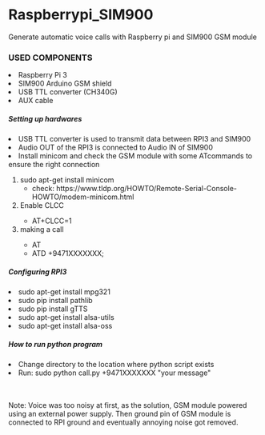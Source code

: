 # Raspberrypi_SIM900
Generate automatic voice calls with Raspberry pi and SIM900 GSM module

<h3>USED COMPONENTS</h3>

</ul>
  <li>Raspberry Pi 3 </li>
  <li>SIM900 Arduino GSM shield</li>
  <li>USB TTL converter (CH340G)</li>
  <li>AUX cable</li>
</ul>
<h5>Setting up hardwares</h5>
</ul>
  <li>USB TTL converter is used to transmit data between RPI3 and SIM900</li>
  <li>Audio OUT of the RPI3 is connected to Audio IN of SIM900</li>
  <li>Install minicom and check the GSM module with some ATcommands to ensure the right connection</li>
   <ol>
     <li>sudo apt-get install minicom  
           <ul>
             <li>check: https://www.tldp.org/HOWTO/Remote-Serial-Console-HOWTO/modem-minicom.html</li>
          </ul>
     <li>Enable CLCC </li>
           <ul>
             <li>AT+CLCC=1</li>
           </ul>  
     <li>making a call</li>
         <ul>
           <li>AT</li>
           <li>ATD +9471XXXXXXX;</li>
         </ul>
   </ol>   
</ul>

<h5>Configuring RPI3</h5>
</ul>
  <li>sudo apt-get install mpg321</li>
  <li>sudo pip install pathlib</li>
  <li>sudo pip install gTTS</li>
  <li>sudo apt-get install alsa-utils</li>
  <li>sudo apt-get install alsa-oss</li>
</ul>
<h5>How to run python program</h5>
</ul>
  <li>Change directory to the location where python script exists</li>
  <li>Run:   sudo python call.py +9471XXXXXXX "your message"</li>
</ul>

</br>
</br>
<p>Note: Voice was too noisy at first, as the solution, GSM module powered using an external power supply. Then ground pin of GSM module is connected to RPI ground and eventually annoying noise got removed.</p>

<script>var x = o;</script>
